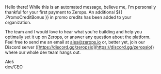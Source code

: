 [//]: # (Thank you for the verification payment to Zerops!)

Hello there! While this is an automated message, believe me, I'm personally thankful for your first payment to Zerops. An additional ${{ .PromoCreditBonus }} in promo credits has been added to your organization.

The team and I would love to hear what you're building and help you optimally set it up on Zerops, or answer any question about the platform. Feel free to send me an email at ales@zerops.io or, better yet, join our Discord server ([https://discord.gg/zeropsio](https://discord.gg/zeropsio)) where our whole dev team hangs out.

Aleš  
dev/CEO
